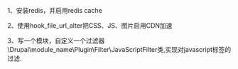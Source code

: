 1、安装redis，并启用redis cache

2、使用hook_file_url_alter把CSS、JS、图片启用CDN加速

3、写一个模块，自定义一个过滤器\Drupal\module_name\Plugin\Filter\JavaScriptFilter类,实现对javascript标签的过滤.

